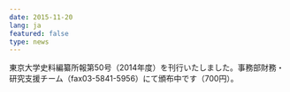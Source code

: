 ```yaml
---
date: 2015-11-20
lang: ja
featured: false
type: news
---
```

東京大学史料編纂所報第50号（2014年度）を刊行いたしました。事務部財務・研究支援チーム（fax03-5841-5956）にて頒布中です（700円）。
